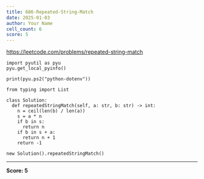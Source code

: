 ```yaml
---
title: 686-Repeated-String-Match
date: 2025-01-03
author: Your Name
cell_count: 6
score: 5
---
```


https://leetcode.com/problems/repeated-string-match


```
import pyutil as pyu
pyu.get_local_pyinfo()
```


```
print(pyu.ps2("python-dotenv"))
```


```
from typing import List
```


```
class Solution:
  def repeatedStringMatch(self, a: str, b: str) -> int:
    n = ceil(len(b) / len(a))
    s = a * n
    if b in s:
      return n
    if b in s + a:
      return n + 1
    return -1
```


```
new Solution().repeatedStringMatch()
```


---
**Score: 5**